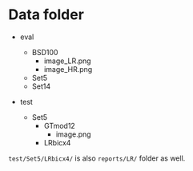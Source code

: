 # Data folder
- eval
    -   BSD100
        -   image_LR.png
        -   image_HR.png
    -   Set5
    -   Set14

- test
    -   Set5
        -   GTmod12
            -   image.png
        -   LRbicx4

`test/Set5/LRbicx4/` is also `reports/LR/` folder as well.
